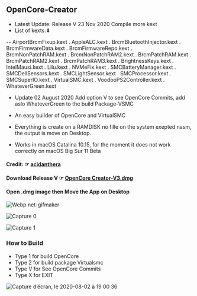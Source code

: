 ## OpenCore-Creator
- Latest Update: Release V  23 Nov 2020 Compile more kext
- List of kexts:⬇︎

-- AirportBrcmFixup.kext
. AppleALC.kext
. BrcmBluetoothInjector.kext
. BrcmFirmwareData.kext
. BrcmFirmwareRepo.kext
. BrcmNonPatchRAM.kext
. BrcmNonPatchRAM2.kext
. BrcmPatchRAM.kext
. BrcmPatchRAM2.kext
. BrcmPatchRAM3.kext
. BrightnessKeys.kext
. IntelMausi.kext
. Lilu.kext
. NVMeFix.kext
. SMCBatteryManager.kext
. SMCDellSensors.kext
. SMCLightSensor.kext
. SMCProcessor.kext
. SMCSuperIO.kext
. VirtualSMC.kext
. VoodooPS2Controller.kext
. WhateverGreen.kext

- Update 02 August 2020 Add option V to see OpenCore Commits, add aslo WhateverGreen to the build Package-VSMC

- An easy builder of OpenCore and VirtualSMC
- Everything is create on a RAMDISK no fille on the system exepted nasm, the output is move on Desktop.
- Works in macOS Catalina 10.15, for the moment it does not work correctly on macOS Big Sur 11 Beta
#### Credit: ☞ [acidanthera](https://github.com/acidanthera)
#### Download Release V ☞ [OpenCore Creator-V3.dmg ](https://github.com/chris1111/OpenCore-Creator/releases/tag/V3)

#### Open .dmg image then Move the App on Desktop
![Webp net-gifmaker](https://user-images.githubusercontent.com/6248794/88553305-200dcf80-cff3-11ea-97f6-c3dba49d363d.gif)

![Capture 0](https://user-images.githubusercontent.com/6248794/88550729-fef7af80-cfef-11ea-83e6-af116472889f.png)

![Capture 1](https://user-images.githubusercontent.com/6248794/88550516-b93ae700-cfef-11ea-92ff-2c2a9ab3acdb.png)

### How to Build
- Type 1 for build OpenCore
- Type 2 for build package Virtualsmc
- Type V for See OpenCore Commits
- Type X for EXIT

![Capture d’écran, le 2020-08-02 à 19 00 36](https://user-images.githubusercontent.com/6248794/89134373-a8f4a180-d4f2-11ea-8b1d-c2ca1b10ff97.png)
